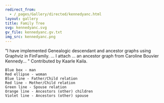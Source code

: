 ```yaml
---
redirect_from:
  - /_pages/Gallery/directed/kennedyanc.html
layout: gallery
title: Family Tree
svg: kennedyanc.svg
gv_file: kennedyanc.gv.txt
img_src: kennedyanc.png
---
```

"I have implemented Genealogic descendant and ancestor graphs using Graphviz in FinFamily. ... I attach ... an ancestor graph from Caroline Bouvier Kennedy... " Contributed by Kaarle Kaila.

```
Blue box - man
Red ellipse - woman
Blue line - Father/Child relation
Red line - Mother/Child relation
Green line - Spouse relation
Orange line - Ancestors (other) children
Violet line - Ancestors (other) spouse 
```
